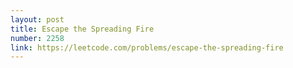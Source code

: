 ```yaml
---
layout: post
title: Escape the Spreading Fire
number: 2258
link: https://leetcode.com/problems/escape-the-spreading-fire
---
```

